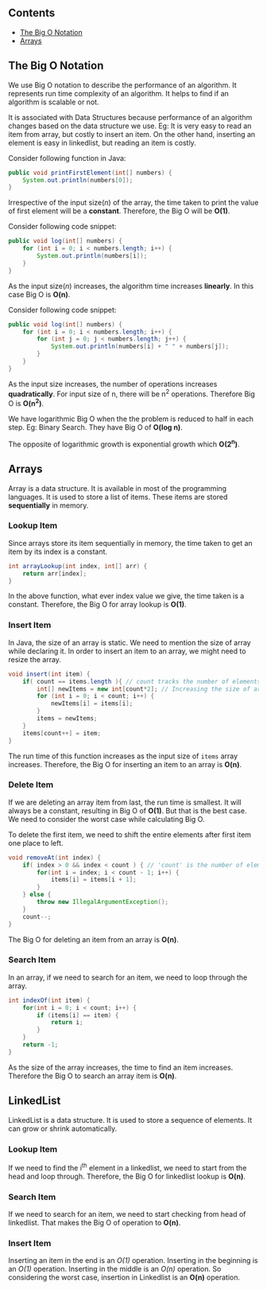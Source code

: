 ## Contents

- [The Big O Notation](#the-big-o-notation)
- [Arrays](#arrays)

## The Big O Notation

We use Big O notation to describe the performance of an algorithm. It represents run time complexity of an algorithm. It helps to find if an algorithm is scalable or not.

It is associated with Data Structures because performance of an algorithm changes based on the data structure we use. Eg: It is very easy to read an item from array, but costly to insert an item. On the other hand, inserting an element is easy in linkedlist, but reading an item is costly.

Consider following function in Java:

```java
public void printFirstElement(int[] numbers) {
    System.out.println(numbers[0]);
}
```

Irrespective of the input size(_n_) of the array, the time taken to print the value of first element will be a __constant__. Therefore, the Big O will be __O(1)__.

Consider following code snippet:

```java
public void log(int[] numbers) {
    for (int i = 0; i < numbers.length; i++) {
        System.out.println(numbers[i]);
    }
}
```

As the input size(_n_) increases, the algorithm time increases __linearly__. In this case Big O is __O(n)__.

Consider following code snippet:

```java
public void log(int[] numbers) {
    for (int i = 0; i < numbers.length; i++) {
        for (int j = 0; j < numbers.length; j++) {
            System.out.println(numbers[i] + " " + numbers[j]);
        }
    }
}
```

As the input size increases, the number of operations increases __quadratically__. For input size of n, there will be n<sup>2</sup> operations. Therefore Big O is __O(n<sup>2</sup>)__.

We have logarithmic Big O when the the problem is reduced to half in each step. Eg: Binary Search. They have Big O of __O(log n)__.

The opposite of logarithmic growth is exponential growth which __O(2<sup>n</sup>)__.

## Arrays

Array is a data structure. It is available in most of the programming languages. It is used to store a list of items. These items are stored __sequentially__ in memory.

### Lookup Item

Since arrays store its item sequentially in memory, the time taken to get an item by its index is a constant.

```java
int arrayLookup(int index, int[] arr) {
    return arr[index];
}
```

In the above function, what ever index value we give, the time taken is a constant. Therefore, the Big O for array lookup is __O(1)__.

### Insert Item

In Java, the size of an array is static. We need to mention the size of array while declaring it. In order to insert an item to an array, we might need to resize the array.

```java
void insert(int item) {
    if( count == items.length ){ // count tracks the number of elements in the array, items is an actual array
        int[] newItems = new int[count*2]; // Increasing the size of array
        for (int i = 0; i < count; i++) {
            newItems[i] = items[i];
        }
        items = newItems;
    }
    items[count++] = item;
}
```

The run time of this function increases as the input size of `items` array increases. Therefore, the Big O for inserting an item to an array is __O(n)__.

### Delete Item

If we are deleting an array item from last, the run time is smallest. It will always be a constant, resulting in Big O of __O(1)__. But that is the best case. We need to consider the worst case while calculating Big O.

To delete the first item, we need to shift the entire elements after first item one place to left.

```java
void removeAt(int index) {
    if( index > 0 && index < count ) { // 'count' is the number of elements in 'items' array.
        for(int i = index; i < count - 1; i++) {
            items[i] = items[i + 1];
        }
    } else {
        throw new IllegalArgumentException();
    }
    count--;
}
```

The Big O for deleting an item from an array is __O(n)__.

### Search Item

In an array, if we need to search for an item, we need to loop through the array.

```java
int indexOf(int item) {
    for(int i = 0; i < count; i++) {
        if (items[i] == item) {
            return i;
        }
    }
    return -1;
}
```

As the size of the array increases, the time to find an item increases. Therefore the Big O to search an array item is __O(n)__.

## LinkedList

LinkedList is a data structure. It is used to store a sequence of elements. It can grow or shrink automatically.

### Lookup Item

If we need to find the i<sup>th</sup> element in a linkedlist, we need to start from the head and loop through. Therefore, the Big O for linkedlist lookup is __O(n)__.

### Search Item

If we need to search for an item, we need to start checking from head of linkedlist. That makes the Big O of operation to __O(n)__.

### Insert Item

Inserting an item in the end is an _O(1)_ operation. Inserting in the beginning is an _O(1)_ operation. Inserting in the middle is an _O(n)_ operation. So considering the worst case, insertion in Linkedlist is an __O(n)__ operation.
